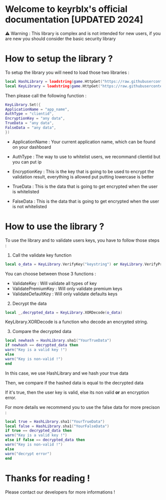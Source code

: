 # Welcome to keyrblx's official documentation [UPDATED 2024]

⚠️ Warning : This library is complex and is not intended for new users, if you are new you should consider the basic security library


# How to setup the library ?
To setup the library you will need to load those two libraries :
```lua
local HashLibrary = loadstring(game.HttpGet("https://raw.githubusercontent.com/Egor-Skriptunoff/pure_lua_SHA/master/sha2.lua"))()
local KeyLibrary = loadstring(game.HttpGet("https://raw.githubusercontent.com/MaGiXxScripter0/keysystemv2api/master/version2.lua"))()
```

Then please call the following function : 
```lua
KeyLibrary.Set({
ApplicationName = "app_name",
AuthType = "clientid",
EncryptionKey = "any data",
TrueData = "any data",
FalseData = "any data",
})
```
- ApplicationName : Your current application name, which can be found on your dashboard
  
- AuthType : The way to use to whitelist users, we recommand clientid but you can put ip
  
- EncryptionKey : This is the key that is going to be used to encrypt the validation result, everything is allowed put putting lowercase is better
  
- TrueData : This is the data that is going to get encrypted when the user is whitelisted
  
- FalseData : This is the data that is going to get encrypted when the user is not whitelisted

# How to use the library ?

To use the library and to validate users keys, you have to follow those steps :
1. Call the validate key function
```lua
local o_data = KeyLibrary.VerifyKey("keystring") or KeyLibrary.VerifyPremiumKey("keystring") or KeyLibrary.VerifyDefaultKey("keystring")
```
You can choose between those 3 functions :
- ValidateKey : Will validate all types of key
- ValidatePremiumKey : Will only validate premium keys
- ValidateDefaultKey : Will only validate defaults keys

2. Decrypt the data
```lua
local _,decrypted_data = KeyLibrary.XORDecode(o_data)
```
KeyLibrary.XORDecode is a function who decode an encrypted string.

3. Compare the decrypted data
```lua
local newhash = HashLibrary.sha1("YourTrueData")
if newhash == decrypted_data then
warn("Key is a valid key !")
else
warn("Key is non-valid !")
end
```
In this case, we use HashLibrary and we hash your true data

Then, we compare if the hashed data is equal to the decrypted data

If it's true, then the user key is valid, else its non valid **or** an encryption error. 

For more details we recommend you to use the false data for more precison :
```lua
local true = HashLibrary.sha1("YourTrueData")
local false = HashLibrary.sha1("YourFalseData")
if true == decrypted_data then
warn("Key is a valid key !")
else if false == decrypted_data then
warn("Key is non-valid !")
else
warn("decrypt error")
end
```

# Thanks for reading !
Please contact our developers for more informations !
